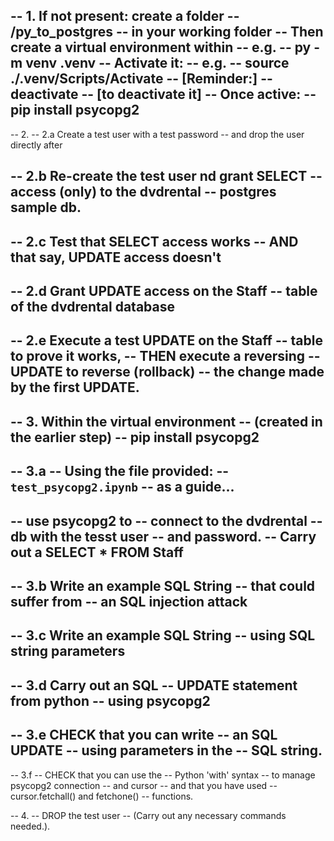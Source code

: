 -- 1. If not present: create a folder
--    			/py_to_postgres
--   in your working folder
--   Then create a virtual environment within
--    e.g.
--    		py -m venv .venv
--    Activate it:
--    e.g.
--    		source ./.venv/Scripts/Activate
--          [Reminder:]
--			deactivate
--           [to deactivate it]
--	Once active:
--  pip install psycopg2
--


-- 2.
--	2.a Create a test user with a test password
--		and drop the user directly after

--  2.b Re-create the test user nd grant SELECT 
--		access (only) to the dvdrental 
--       postgres sample db.
--
--  2.c Test that SELECT access works
--		 AND that say, UPDATE access doesn't
--
--	2.d Grant UPDATE access on the Staff 
--		table of the dvdrental database
--
--  2.e	Execute a test UPDATE on the Staff
--		table to prove it works,
--		THEN execute a reversing
-- 		UPDATE to reverse (rollback)
-- 		the change made by the first UPDATE.
--



-- 3.  Within the virtual environment 
--		(created in the earlier step)
-- 		pip install psycopg2
--
-- 3.a
--		Using the file provided:
--		 `test_psycopg2.ipynb` 
--		 as a guide...
--
--		use psycopg2 to 
--      connect to the dvdrental
--		db with the tesst user
--      and password.
-- 		Carry out a SELECT * FROM Staff
--
-- 3.b  Write an example SQL String
--			that could suffer from 
-- 			an SQL injection attack
--
-- 3.c  Write an example SQL String
--			using SQL string parameters
--
-- 3.d	Carry out an SQL
--			UPDATE statement from python
--			using psycopg2
--
-- 3.e  CHECK that you can write
--			an SQL UPDATE
--			using parameters in the 
--			SQL string.
--
-- 3.f
--		CHECK that you can use the 
--		Python 'with' syntax 
-- 		to manage psycopg2 connection 
--		and cursor
--		and that you have used
--		cursor.fetchall() and fetchone()
--		functions.

-- 4.
--		DROP the test user
--		(Carry out any necessary commands needed.).

